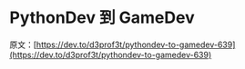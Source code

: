 # PythonDev 到 GameDev

原文：[https://dev.to/d3prof3t/pythondev-to-gamedev-639](https://dev.to/d3prof3t/pythondev-to-gamedev-639)